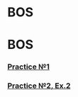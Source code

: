 # **BOS**
# BOS
### [Practice №1](https://github.com/AlyonaAndryukhina/BOS/commit/b66d33a68a2c966a3eb17b6ec239c296ce7aa1a6)
### [Practice №2, Ex.2](https://github.com/AlyonaAndryukhina/BOS/commit/0a94fbbfd1bec88a74ba0fe8b5f1a5176d25fcb7)

